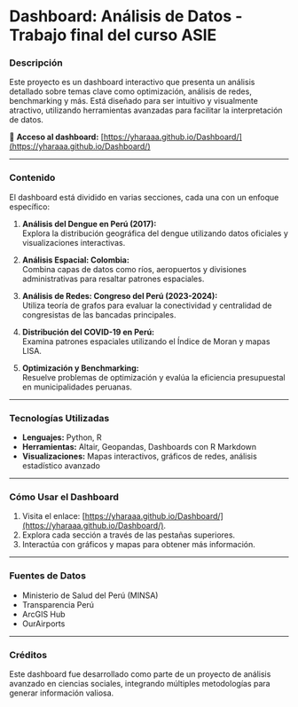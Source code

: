 # Dashboard: Análisis de Datos - Trabajo final del curso ASIE

### Descripción
Este proyecto es un dashboard interactivo que presenta un análisis detallado sobre temas clave como optimización, análisis de redes, benchmarking y más. Está diseñado para ser intuitivo y visualmente atractivo, utilizando herramientas avanzadas para facilitar la interpretación de datos.

🔗 **Acceso al dashboard:** [https://yharaaa.github.io/Dashboard/](https://yharaaa.github.io/Dashboard/)

---

### Contenido
El dashboard está dividido en varias secciones, cada una con un enfoque específico:

1. **Análisis del Dengue en Perú (2017):**  
   Explora la distribución geográfica del dengue utilizando datos oficiales y visualizaciones interactivas.

2. **Análisis Espacial: Colombia:**  
   Combina capas de datos como ríos, aeropuertos y divisiones administrativas para resaltar patrones espaciales.

3. **Análisis de Redes: Congreso del Perú (2023-2024):**  
   Utiliza teoría de grafos para evaluar la conectividad y centralidad de congresistas de las bancadas principales.

4. **Distribución del COVID-19 en Perú:**  
   Examina patrones espaciales utilizando el Índice de Moran y mapas LISA.

5. **Optimización y Benchmarking:**  
   Resuelve problemas de optimización y evalúa la eficiencia presupuestal en municipalidades peruanas.

---

### Tecnologías Utilizadas
- **Lenguajes:** Python, R
- **Herramientas:** Altair, Geopandas, Dashboards con R Markdown
- **Visualizaciones:** Mapas interactivos, gráficos de redes, análisis estadístico avanzado

---

### Cómo Usar el Dashboard
1. Visita el enlace: [https://yharaaa.github.io/Dashboard/](https://yharaaa.github.io/Dashboard/).
2. Explora cada sección a través de las pestañas superiores.
3. Interactúa con gráficos y mapas para obtener más información.

---

### Fuentes de Datos
- Ministerio de Salud del Perú (MINSA)
- Transparencia Perú
- ArcGIS Hub
- OurAirports

---

### Créditos
Este dashboard fue desarrollado como parte de un proyecto de análisis avanzado en ciencias sociales, integrando múltiples metodologías para generar información valiosa.
